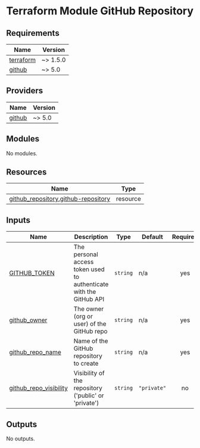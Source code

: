 # Terraform Module GitHub Repository

<!-- BEGIN_TF_DOCS -->
## Requirements

| Name | Version |
|------|---------|
| <a name="requirement_terraform"></a> [terraform](#requirement\_terraform) | ~> 1.5.0 |
| <a name="requirement_github"></a> [github](#requirement\_github) | ~> 5.0 |

## Providers

| Name | Version |
|------|---------|
| <a name="provider_github"></a> [github](#provider\_github) | ~> 5.0 |

## Modules

No modules.

## Resources

| Name | Type |
|------|------|
| [github_repository.github-repository](https://registry.terraform.io/providers/integrations/github/latest/docs/resources/repository) | resource |

## Inputs

| Name | Description | Type | Default | Required |
|------|-------------|------|---------|:--------:|
| <a name="input_GITHUB_TOKEN"></a> [GITHUB\_TOKEN](#input\_GITHUB\_TOKEN) | The personal access token used to authenticate with the GitHub API | `string` | n/a | yes |
| <a name="input_github_owner"></a> [github\_owner](#input\_github\_owner) | The owner (org or user) of the GitHub repo | `string` | n/a | yes |
| <a name="input_github_repo_name"></a> [github\_repo\_name](#input\_github\_repo\_name) | Name of the GitHub repository to create | `string` | n/a | yes |
| <a name="input_github_repo_visibility"></a> [github\_repo\_visibility](#input\_github\_repo\_visibility) | Visibility of the repository ('public' or 'private') | `string` | `"private"` | no |

## Outputs

No outputs.
<!-- END_TF_DOCS -->